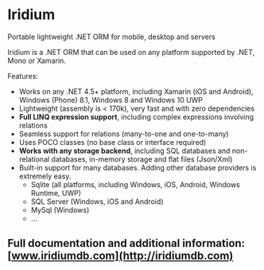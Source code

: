 # Iridium
Portable lightweight .NET ORM for mobile, desktop and servers

Iridium is a .NET ORM that can be used on any platform supported by .NET, Mono or Xamarin.

Features:
- Works on any .NET 4.5+ platform, including Xamarin (iOS and Android), Windows (Phone) 8.1, Windows 8 and Windows 10 UWP
- Lightweight (assembly is < 170k), very fast and with zero dependencies
- **Full LINQ expression support**, including complex expressions involving relations
- Seamless support for relations (many-to-one and one-to-many)
- Uses POCO classes (no base class or interface required)
- **Works with any storage backend**, including SQL databases and non-relational databases, in-memory storage and flat files (Json/Xml)
- Built-in support for many databases. Adding other database providers is extremely easy.
  - Sqlite (all platforms, including Windows, iOS, Android, Windows Runtime, UWP)
  - SQL Server (Windows, iOS and Android)
  - MySql (Windows)
  - ...
  
## Full documentation and additional information: [www.iridiumdb.com](http://iridiumdb.com)
